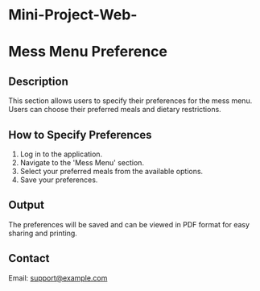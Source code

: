# Mini-Project-Web-
# Mess Menu Preference

## Description
This section allows users to specify their preferences for the mess menu. Users can choose their preferred meals and dietary restrictions.

## How to Specify Preferences
1. Log in to the application.
2. Navigate to the 'Mess Menu' section.
3. Select your preferred meals from the available options.
4. Save your preferences.

## Output
The preferences will be saved and can be viewed in PDF format for easy sharing and printing.


## Contact
Email: support@example.com
